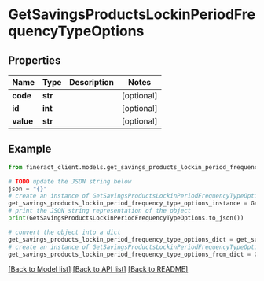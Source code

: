 # GetSavingsProductsLockinPeriodFrequencyTypeOptions


## Properties

Name | Type | Description | Notes
------------ | ------------- | ------------- | -------------
**code** | **str** |  | [optional] 
**id** | **int** |  | [optional] 
**value** | **str** |  | [optional] 

## Example

```python
from fineract_client.models.get_savings_products_lockin_period_frequency_type_options import GetSavingsProductsLockinPeriodFrequencyTypeOptions

# TODO update the JSON string below
json = "{}"
# create an instance of GetSavingsProductsLockinPeriodFrequencyTypeOptions from a JSON string
get_savings_products_lockin_period_frequency_type_options_instance = GetSavingsProductsLockinPeriodFrequencyTypeOptions.from_json(json)
# print the JSON string representation of the object
print(GetSavingsProductsLockinPeriodFrequencyTypeOptions.to_json())

# convert the object into a dict
get_savings_products_lockin_period_frequency_type_options_dict = get_savings_products_lockin_period_frequency_type_options_instance.to_dict()
# create an instance of GetSavingsProductsLockinPeriodFrequencyTypeOptions from a dict
get_savings_products_lockin_period_frequency_type_options_from_dict = GetSavingsProductsLockinPeriodFrequencyTypeOptions.from_dict(get_savings_products_lockin_period_frequency_type_options_dict)
```
[[Back to Model list]](../README.md#documentation-for-models) [[Back to API list]](../README.md#documentation-for-api-endpoints) [[Back to README]](../README.md)


